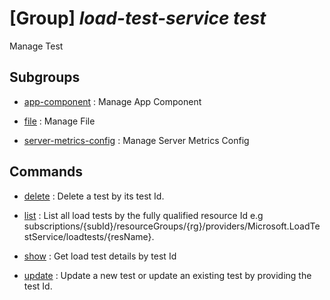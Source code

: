 # [Group] _load-test-service test_

Manage Test

## Subgroups

- [app-component](/Commands/load-test-service/test/app-component/readme.md)
: Manage App Component

- [file](/Commands/load-test-service/test/file/readme.md)
: Manage File

- [server-metrics-config](/Commands/load-test-service/test/server-metrics-config/readme.md)
: Manage Server Metrics Config

## Commands

- [delete](/Commands/load-test-service/test/_delete.md)
: Delete a test by its test Id.

- [list](/Commands/load-test-service/test/_list.md)
: List all load tests by the fully qualified resource Id e.g
subscriptions/{subId}/resourceGroups/{rg}/providers/Microsoft.LoadTestService/loadtests/{resName}.

- [show](/Commands/load-test-service/test/_show.md)
: Get load test details by test Id

- [update](/Commands/load-test-service/test/_update.md)
: Update a new test or update an existing test by providing the test Id.
